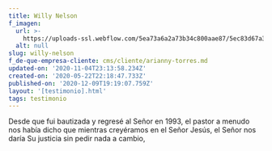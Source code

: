 ```yaml
---
title: Willy Nelson
f_imagen:
  url: >-
    https://uploads-ssl.webflow.com/5ea73a6a2a73b34c800aae87/5ec83d67a391aa578b6f479c_Mask%20Group%203.png
  alt: null
slug: willy-nelson
f_de-que-empresa-cliente: cms/cliente/arianny-torres.md
updated-on: '2020-11-04T23:13:58.234Z'
created-on: '2020-05-22T22:18:47.733Z'
published-on: '2020-12-09T19:19:07.759Z'
layout: '[testimonio].html'
tags: testimonio
---
```


Desde que fui bautizada y regresé al Señor en 1993, el pastor a menudo nos había dicho que mientras creyéramos en el Señor Jesús, el Señor nos daría Su justicia sin pedir nada a cambio,
